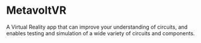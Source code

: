# MetavoltVR
A Virtual Reality app that can improve your understanding of circuits, and enables testing and simulation of a wide variety of circuits and components. 
